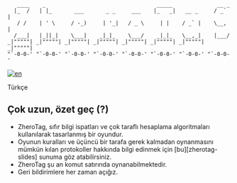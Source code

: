 ```
   ____    _                                   _____              __ _  
  |_  /   | |_       ___       _ _     ___    |_   _|   __ _     / _` | 
   / /    | ' \     / -_)     | '_|   / _ \     | |    / _` |    \__, | 
  /___|   |_||_|    \___|    _|_|_    \___/    _|_|_   \__,_|    |___/  
_|"""""| _|"""""| _|"""""| _|"""""| _|"""""| _|"""""| _|"""""| _|"""""| 
"`-0-0-' "`-0-0-' "`-0-0-' "`-0-0-' "`-0-0-' "`-0-0-' "`-0-0-' "`-0-0-' 
```

[![en](https://img.shields.io/badge/lang-en-blue.svg)](https://github.com/kilyig/zherotag-eth/blob/main/README.md)

Türkçe

## Çok uzun, özet geç (?)
* ZheroTag, sıfır bilgi ispatları ve çok taraflı hesaplama algoritmaları kullanılarak tasarlanmış bir oyundur.
* Oyunun kuralları ve üçüncü bir tarafa gerek kalmadan oynanmasını mümkün kılan protokoller hakkında bilgi edinmek için [bu][zherotag-slides] sunuma göz atabilirsiniz.
* ZheroTag şu an komut satırında oynanabilmektedir.
* Geri bildirimlere her zaman açığız.